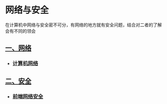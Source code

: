 # 网络与安全

在计算机中网络与安全密不可分，有网络的地方就有安全问题，结合对二者的了解会有不同的领会

## [一、网络](../../network/)

- ### [计算机网络](../../network/net.html)

## [二、安全](../../security/)

- ### [前端网络安全](../../security/secure.html)